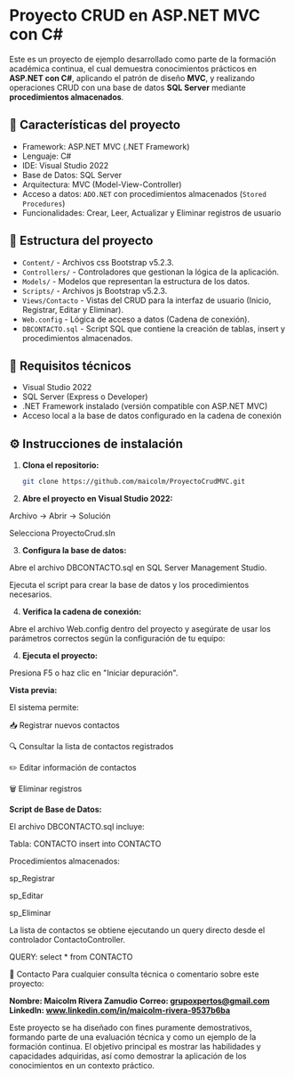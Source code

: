 # Proyecto CRUD en ASP.NET MVC con C#

Este es un proyecto de ejemplo desarrollado como parte de la formación académica continua, el cual demuestra conocimientos prácticos en **ASP.NET con C#**, aplicando el patrón de diseño **MVC**, y realizando operaciones CRUD con una base de datos **SQL Server** mediante **procedimientos almacenados**.

## 📌 Características del proyecto

- Framework: ASP.NET MVC (.NET Framework)
- Lenguaje: C#
- IDE: Visual Studio 2022
- Base de Datos: SQL Server
- Arquitectura: MVC (Model-View-Controller)
- Acceso a datos: `ADO.NET` con procedimientos almacenados (`Stored Procedures`)
- Funcionalidades: Crear, Leer, Actualizar y Eliminar registros de usuario

## 📁 Estructura del proyecto

- `Content/` - Archivos css Bootstrap  v5.2.3.
- `Controllers/` - Controladores que gestionan la lógica de la aplicación.
- `Models/` - Modelos que representan la estructura de los datos.
- `Scripts/` - Archivos js Bootstrap  v5.2.3.
- `Views/Contacto` - Vistas del CRUD para la interfaz de usuario (Inicio, Registrar, Editar y Eliminar).
- `Web.config` - Lógica de acceso a datos (Cadena de conexión).
- `DBCONTACTO.sql` - Script SQL que contiene la creación de tablas, insert y procedimientos almacenados.

## 🧠 Requisitos técnicos

- Visual Studio 2022
- SQL Server (Express o Developer)
- .NET Framework instalado (versión compatible con ASP.NET MVC)
- Acceso local a la base de datos configurado en la cadena de conexión

## ⚙️ Instrucciones de instalación

1. **Clona el repositorio:**

   ```bash
   git clone https://github.com/maicolm/ProyectoCrudMVC.git

2. **Abre el proyecto en Visual Studio 2022:**

Archivo → Abrir → Solución

Selecciona ProyectoCrud.sln

3. **Configura la base de datos:**

Abre el archivo DBCONTACTO.sql en SQL Server Management Studio.

Ejecuta el script para crear la base de datos y los procedimientos necesarios.

4. **Verifica la cadena de conexión:**

Abre el archivo Web.config dentro del proyecto y asegúrate de usar los parámetros correctos según la configuración de tu equipo:

<add name="cadena" providerName="System.Data.SqlClient" connectionString="Data Source=TUSERVER;Initial Catalog=DBCONTACTO;Integrated Security=True" />

4. **Ejecuta el proyecto:**

Presiona F5 o haz clic en "Iniciar depuración".


**Vista previa:**

El sistema permite:

📥 Registrar nuevos contactos

🔍 Consultar la lista de contactos registrados

✏️ Editar información de contactos

🗑️ Eliminar registros

**Script de Base de Datos:**

El archivo DBCONTACTO.sql incluye:

Tabla: CONTACTO
insert into CONTACTO

Procedimientos almacenados:

sp_Registrar

sp_Editar

sp_Eliminar

La lista de contactos se obtiene ejecutando un query directo desde el controlador ContactoController.

QUERY: select * from CONTACTO


🤝 Contacto
Para cualquier consulta técnica o comentario sobre este proyecto:

**Nombre: Maicolm Rivera Zamudio**
**Correo: grupoxpertos@gmail.com**
**LinkedIn: www.linkedin.com/in/maicolm-rivera-9537b6ba**

Este proyecto se ha diseñado con fines puramente demostrativos, formando parte de una evaluación técnica y como un ejemplo de la formación continua. El objetivo principal es mostrar las habilidades y capacidades adquiridas, así como demostrar la aplicación de los conocimientos en un contexto práctico. 
